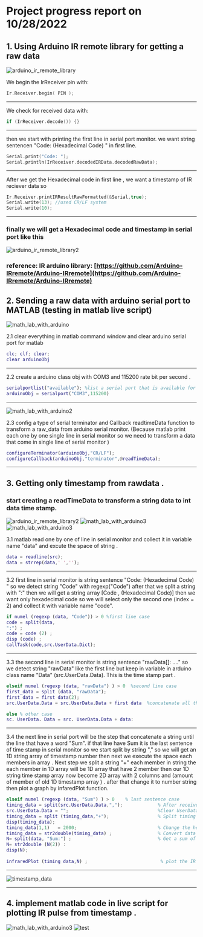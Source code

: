 # Project progress report on 10/28/2022

## 1. Using Arduino IR remote library for getting a raw data 

![arduino_ir_remote_library](/IR_remote_MQTT_MATLAB/images/week1/only_code_arduino.png)

We begin the IrReceiver pin with:
```c
Ir.Receiver.begin( PIN );
```

---

We check for received data with: 
```c
if (IrReceiver.decode()) {}
```

---

then we start with printing the first line in serial port monitor. we want string sentencen "Code: (Hexadecimal Code) " in first line.
```c
Serial.print("Code: ");
Serial.println(IrReceiver.decodedIRData.decodedRawData);
```

---

After we get the Hexadecimal code in first line , we want a timestamp of IR reciever data so
```c
Ir.Receiver.printIRResultRawFormatted(&Serial,true);
Serial.write(13); //used CR/LF system
Serial.write(10);
```

---

### finally we will get a Hexadecimal code and timestamp in serial port like this 

![arduino_ir_remote_library2](/IR_remote_MQTT_MATLAB/images/week1/TIMESTAMP.png)

### reference: IR arduino library: [https://github.com/Arduino-IRremote/Arduino-IRremote](https://github.com/Arduino-IRremote/Arduino-IRremote)


## 2. Sending a raw data with arduino serial port to MATLAB  (testing in matlab live script)

![math_lab_with_arduino](/IR_remote_MQTT_MATLAB/images/week1/setup_matlab_arduino.png)

2.1 clear everything in matlab command window and clear arduino serial port for matlab
```Matlab
clc; clf; clear;
clear arduinoObj 
```

---

2.2 create a arduino class obj with COM3 and 115200 rate bit per second .
```Matlab
serialportlist("available"); %list a serial port that is available for us is COM3 .
arduinoObj = serialport("COM3",115200) 
```

---

![math_lab_with_arduino2](/IR_remote_MQTT_MATLAB/images/week1/arduino_with_matlab_2.png)

2.3 config a type of serial terminator and Callback readtimeData function to transform a raw_data from arduino serial monitor. 
    (Because matlab print each one by one single line in serial monitor so we need to transform a data that come in single line of serial monitor )
```Matlab
configureTerminator(arduino0bj,"CR/LF");
configureCallback(arduinoObj,"terminator",@readTimeData);
```

---

## 3. Getting only timestamp from rawdata . 

### start creating a readTimeData to transform a string data to int data time stamp.

![arduino_ir_remote_library2](/IR_remote_MQTT_MATLAB/images/week1/TIMESTAMP.png)
![math_lab_with_arduino3](/IR_remote_MQTT_MATLAB/images/week1/readtime1.png)
![math_lab_with_arduino3](/IR_remote_MQTT_MATLAB/images/week1/readtime2.png)

3.1 matlab read one by one of line in serial monitor and collect it in variable name "data" and excute the space of string .
```Matlab
data = readline(src);
data = strrep(data,' ','');
```

---

3.2 first line in serial monitor is string sentence "Code: (Hexadecimal Code) " so we detect string "Code" with regexp("Code") after that we split a string with ":" then we will get a string array [Code , (Hexadecimal Code)] then we want only hexadecimal code so we will select only the second one (index = 2) and collect it with variable name "code".
```Matlab
if numel (regexp (data, "Code")) > 0 %first line case
code = split(data,
":") ;
code = code (2) ;
disp (code) ;
callTask(code,src.UserData.Dict);
```

---

3.3 the second line in serial monitor is string sentence "rawData[]: ...." so we detect string "rawData" like the first line but keep in variable in arduino class name "Data" (src.UserData.Data). This is the time stamp part .
```Matlab
elseif numel (regexp (data, "rawData") ) > 0  %second line case
first_data = split (data, "rawData");
first data = first data(2);
src.UserData.Data = src.UserData.Data + first data  %concatenate all the data.
```
```Matlab
else % other case
sc. UserData. Data = src. UserData.Data + data:
```

---

3.4 the next line in serial port will be the step that concatenate a string until the line that have a word "Sum". if that line have Sum it is the last sentence of time stamp in serial monitor so we start split by string "," so we will get an 1D string array of timestamp number then next we execute the space each members in array . Next step we split a string "+" each member in string the each member in 1D array will be 1D array that have 2 member then our 1D string time stamp array now become 2D array with 2 columns and (amount of member of old 1D timestamp array ) . after that change it to number string then plot a graph by infaredPlot function. 
```Matlab
elseif numel (regexp (data, "Sum") ) > 0    % last sentence case
timing_data = split(src.UserData.Data,",");             % After received all of the timing data, split them into array.
src.UserData.Data = "";                                 %Clear UserData for receive the next data.
timing_data = split (timing_data,"+");                  % Split timing data agian and its become 2D array.
disp(timing_data);
timing_data(1,1)   = 2000;                              % Change the header of IR signal to be a fixed time.
timing_data = str2double(timing_data) ;                 % Convert data type from string to double (int).
N= split(data, "Sum:") ;                                % Get a sum of timing stamp
N= str2double (N(2)) :
disp(N);
                                                        
infraredPlot (timing data,N) ;                           % plot the IR signal graph
```

---

![timestamp_data](/IR_remote_MQTT_MATLAB/images/week1/matlab_arduino_ir_signal-1.png)

---

## 4. implement matlab code in live script for plotting IR pulse from timestamp .
![math_lab_with_arduino3](/IR_remote_MQTT_MATLAB/images/week1/implement_graph_v1.png)
![test](/IR_remote_MQTT_MATLAB/images/week1/matlab_arduino_ir_signal-3.jpg)
